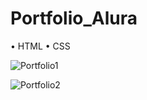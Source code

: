 # Portfolio_Alura

• HTML • CSS

![Portfolio1](https://github.com/vivyhv/Portfolio_Alura/assets/91763019/e97b87dd-c63c-43b9-b90b-377a818eb002)


![Portfolio2](https://github.com/vivyhv/Portfolio_Alura/assets/91763019/13e04fa3-ff9f-4806-b857-c7140ad0516c)
